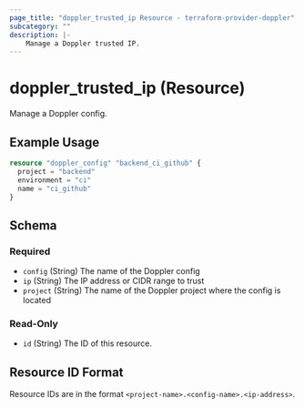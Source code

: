 ```yaml
---
page_title: "doppler_trusted_ip Resource - terraform-provider-doppler"
subcategory: ""
description: |-
	Manage a Doppler trusted IP.
---
```


# doppler_trusted_ip (Resource)

Manage a Doppler config.

## Example Usage

```terraform
resource "doppler_config" "backend_ci_github" {
  project = "backend"
  environment = "ci"
  name = "ci_github"
}
```

<!-- schema generated by tfplugindocs -->
## Schema

### Required

- `config` (String) The name of the Doppler config
- `ip` (String) The IP address or CIDR range to trust
- `project` (String) The name of the Doppler project where the config is located

### Read-Only

- `id` (String) The ID of this resource.

## Resource ID Format

Resource IDs are in the format `<project-name>.<config-name>.<ip-address>`.
